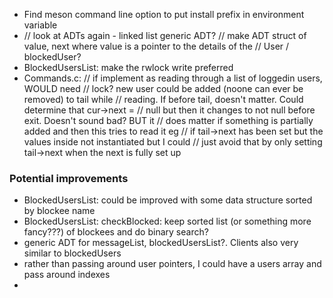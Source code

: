 - Find meson command line option to put install prefix in environment variable
- // look at ADTs again - linked list generic ADT?
// make ADT struct of value, next where value is a pointer to the details of the
// User / blockedUser?
- BlockedUsersList: make the rwlock write preferred
- Commands.c: // if implement as reading through a list of loggedin users, WOULD need
// lock? new user could be added (noone can ever be removed) to tail while
// reading. If before tail, doesn't matter. Could determine that cur->next =
// null but then it changes to not null before exit. Doesn't sound bad? BUT it
// does matter if something is partially added and then this tries to read it eg
// if tail->next has been set but the values inside not instantiated but I could
// just avoid that by only setting tail->next when the next is fully set up 

### Potential improvements
- BlockedUsersList: could be improved with some data structure sorted by blockee name
- BlockedUsersList: checkBlocked: keep sorted list (or something more fancy???) of blockees and do binary search?
- generic ADT for messageList, blockedUsersList?. Clients also very similar to blockedUsers
- rather than passing around user pointers, I could have a users array and pass around indexes
- 
